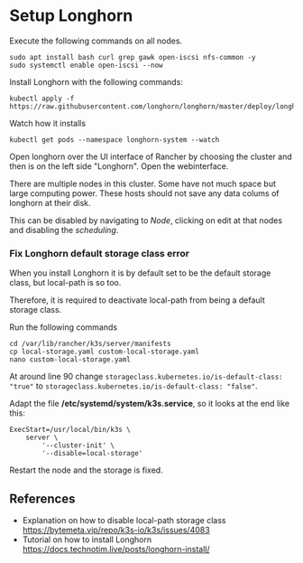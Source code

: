 # Setup Longhorn
Execute the following commands on all nodes.
```
sudo apt install bash curl grep gawk open-iscsi nfs-common -y
sudo systemctl enable open-iscsi --now
```

Install Longhorn with the following commands:

```
kubectl apply -f https://raw.githubusercontent.com/longhorn/longhorn/master/deploy/longhorn.yaml
```

Watch how it installs
```
kubectl get pods --namespace longhorn-system --watch
```

Open longhorn over the UI interface of Rancher by choosing the cluster and then is on the left side "Longhorn". Open the webinterface.

There are multiple nodes in this cluster. Some have not much space but large computing power. These hosts should not save any data colums of longhorn at their disk.

This can be disabled by navigating to *Node*, clicking on edit at that nodes and disabling the *scheduling*.

### Fix Longhorn default storage class error

When you install Longhorn it is by default set to be the default storage class, but local-path is so too.

Therefore, it is required to deactivate local-path from being a default storage class.

Run the following commands
```
cd /var/lib/rancher/k3s/server/manifests
cp local-storage.yaml custom-local-storage.yaml
nano custom-local-storage.yaml
```
At around line 90 change ```storageclass.kubernetes.io/is-default-class: "true"``` to ```storageclass.kubernetes.io/is-default-class: "false"```.

Adapt the file **/etc/systemd/system/k3s.service**, so it looks at the end like this:
```
ExecStart=/usr/local/bin/k3s \
    server \
        '--cluster-init' \
        '--disable=local-storage'
```

Restart the node and the storage is fixed.


## References
* Explanation on how to disable local-path storage class https://bytemeta.vip/repo/k3s-io/k3s/issues/4083
* Tutorial on how to install Longhorn https://docs.technotim.live/posts/longhorn-install/